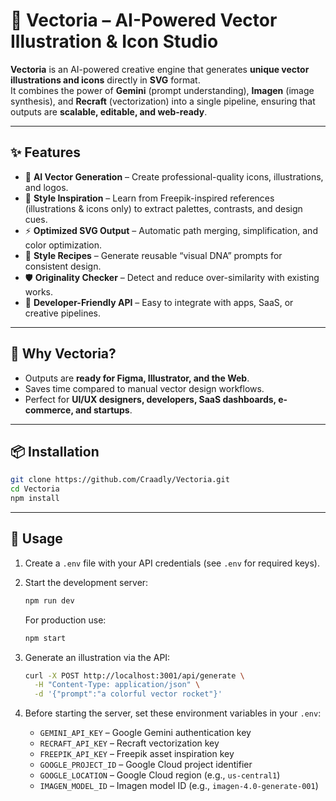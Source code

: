 # 🎨 Vectoria – AI-Powered Vector Illustration & Icon Studio

**Vectoria** is an AI-powered creative engine that generates **unique vector illustrations and icons** directly in **SVG** format.  
It combines the power of **Gemini** (prompt understanding), **Imagen** (image synthesis), and **Recraft** (vectorization) into a single pipeline, ensuring that outputs are **scalable, editable, and web-ready**.  

---

## ✨ Features

- 🤖 **AI Vector Generation** – Create professional-quality icons, illustrations, and logos.  
- 🎨 **Style Inspiration** – Learn from Freepik-inspired references (illustrations & icons only) to extract palettes, contrasts, and design cues.  
- ⚡ **Optimized SVG Output** – Automatic path merging, simplification, and color optimization.  
- 🧠 **Style Recipes** – Generate reusable “visual DNA” prompts for consistent design.  
- 🛡 **Originality Checker** – Detect and reduce over-similarity with existing works.  
- 🔗 **Developer-Friendly API** – Easy to integrate with apps, SaaS, or creative pipelines.  

---

## 🚀 Why Vectoria?

- Outputs are **ready for Figma, Illustrator, and the Web**.  
- Saves time compared to manual vector design workflows.  
- Perfect for **UI/UX designers, developers, SaaS dashboards, e-commerce, and startups**.  

---

## 📦 Installation

```bash
git clone https://github.com/Craadly/Vectoria.git
cd Vectoria
npm install
```

---

## 🔧 Usage

1. Create a `.env` file with your API credentials (see `.env` for required keys).
2. Start the development server:

   ```bash
   npm run dev
   ```

   For production use:

   ```bash
   npm start
   ```
3. Generate an illustration via the API:

   ```bash
   curl -X POST http://localhost:3001/api/generate \
     -H "Content-Type: application/json" \
     -d '{"prompt":"a colorful vector rocket"}'
   ```

4. Before starting the server, set these environment variables in your `.env`:

   - `GEMINI_API_KEY` – Google Gemini authentication key
   - `RECRAFT_API_KEY` – Recraft vectorization key
   - `FREEPIK_API_KEY` – Freepik asset inspiration key
   - `GOOGLE_PROJECT_ID` – Google Cloud project identifier
   - `GOOGLE_LOCATION` – Google Cloud region (e.g., `us-central1`)
   - `IMAGEN_MODEL_ID` – Imagen model ID (e.g., `imagen-4.0-generate-001`)